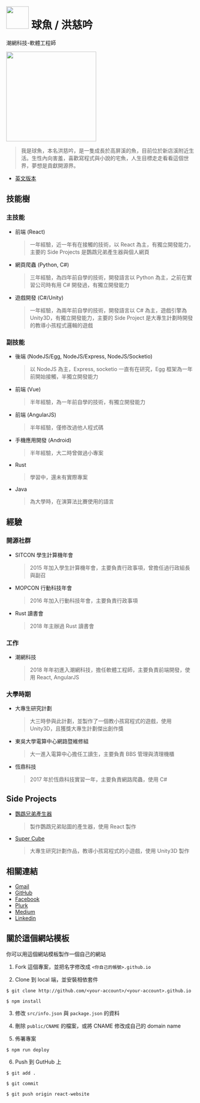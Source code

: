 # <img src="http://ballfish.io/images/ballfish.png" width="60" height="60"> 球魚 / 洪慈吟

潮網科技-軟體工程師

<img src="http://ballfish.io/images/sitcon-camp-2017.jpg" width="240">

> 我是球魚，本名洪慈吟，是一隻成長於高屏溪的魚，目前位於新店溪附近生活。生性內向害羞，喜歡寫程式與小說的宅魚，人生目標走走看看這個世界，夢想是貢獻開源界。

- [英文版本](https://github.com/lili668668/lili668668.github.io/blob/react-website/README.md)

## 技能樹

### 主技能

- 前端 (React)
  > 一年經驗，近一年有在接觸的技術，以 React 為主，有獨立開發能力，主要的 Side Projects 是鸚鵡兄弟產生器與個人網頁
- 網頁爬蟲 (Python, C#)
  > 三年經驗，為四年前自學的技術，開發語言以 Python 為主，之前在實習公司時有用 C# 開發過，有獨立開發能力
- 遊戲開發 (C#/Unity)
  > 一年經驗，為兩年前自學的技術，開發語言以 C# 為主，遊戲引擎為 Unity3D，有獨立開發能力，主要的 Side Project 是大專生計劃時開發的教導小孩程式邏輯的遊戲

### 副技能

- 後端 (NodeJS/Egg, NodeJS/Express, NodeJS/Socketio)
  > 以 NodeJS 為主，Express, socketio 一直有在研究，Egg 框架為一年前開始接觸，半獨立開發能力
- 前端 (Vue)
  > 半年經驗，為一年前自學的技術，有獨立開發能力
- 前端 (AngularJS)
  > 半年經驗，僅修改過他人程式碼
- 手機應用開發 (Android)
  > 半年經驗，大二時曾做過小專案
- Rust
  > 學習中，還未有實際專案
- Java
  > 為大學時，在演算法比賽使用的語言



## 經驗

### 開源社群

- SITCON 學生計算機年會
  > 2015 年加入學生計算機年會，主要負責行政事項，曾擔任過行政組長與副召
- MOPCON 行動科技年會
  > 2016 年加入行動科技年會，主要負責行政事項
- Rust 讀書會
  > 2018 年主辦過 Rust 讀書會

### 工作

- 潮網科技
  > 2018 年年初進入潮網科技，擔任軟體工程師，主要負責前端開發，使用 React, AngularJS

### 大學時期

- 大專生研究計劃
  > 大三時參與此計劃，並製作了一個教小孩寫程式的遊戲，使用 Unity3D，且獲獎大專生計劃傑出創作獎
- 東吳大學電算中心網路暨維修組
  > 大一進入電算中心擔任工讀生，主要負責 BBS 管理與清理機櫃
- 恆鼎科技
  > 2017 年於恆鼎科技實習一年，主要負責網路爬蟲，使用 C#



## Side Projects

- [鸚鵡兄弟產生器](http://ballfi.sh/e5)
  > 製作鸚鵡兄弟貼圖的產生器，使用 React 製作
- [Super Cube](http://ballfish.io/SuperCubeWeb)
  > 大專生研究計劃作品，教導小孩寫程式的小遊戲，使用 Unity3D 製作


## 相關連結

- [Gmail](mailto:lili668668@gmail.com)
- [GitHub](https://github.com/lili668668)
- [Facebook](https://fb.me/ballfish668668)
- [Plurk](https://www.plurk.com/ballfish668)
- [Medium](https://medium.com/@lili668668)
- [Linkedin](https://www.linkedin.com/in/ballfish/)

## 關於這個網站模板

你可以用這個網站模板製作一個自己的網站

1. Fork 這個專案，並把名字修改成 `<你自己的帳號>.github.io`

2. Clone 到 local 端，並安裝相依套件

  `$ git clone http://github.com/<your-account>/<your-account>.github.io`

  `$ npm install`

3. 修改 `src/info.json` 與 `package.json` 的資料

4. 刪除 `public/CNAME` 的檔案，或將 CNAME 修改成自己的 domain name

5. 佈署專案

  `$ npm run deploy`

6. Push 到 GutHub 上

  `$ git add .`

  `$ git commit`

  `$ git push origin react-website`
